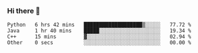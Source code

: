 ### Hi there 👋

<!--START_SECTION:waka-->

```text
Python   6 hrs 42 mins   ███████████████████▒░░░░░   77.72 %
Java     1 hr 40 mins    █████░░░░░░░░░░░░░░░░░░░░   19.34 %
C++      15 mins         ▓░░░░░░░░░░░░░░░░░░░░░░░░   02.94 %
Other    0 secs          ░░░░░░░░░░░░░░░░░░░░░░░░░   00.00 %
```

<!--END_SECTION:waka-->
<!--
**Boombag0607/Boombag0607** is a ✨ _special_ ✨ repository because its `README.md` (this file) appears on your GitHub profile.

Here are some ideas to get you started:

- 🔭 I’m currently working on ...
- 🌱 I’m currently learning ...
- 👯 I’m looking to collaborate on ...
- 🤔 I’m looking for help with ...
- 💬 Ask me about ...
- 📫 How to reach me: ...
- 😄 Pronouns: ...
- ⚡ Fun fact: ...
-->
